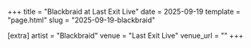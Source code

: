 +++
title = "Blackbraid at Last Exit Live"
date = 2025-09-19
template = "page.html"
slug = "2025-09-19-blackbraid"

[extra]
artist = "Blackbraid"
venue = "Last Exit Live"
venue_url = ""
+++
